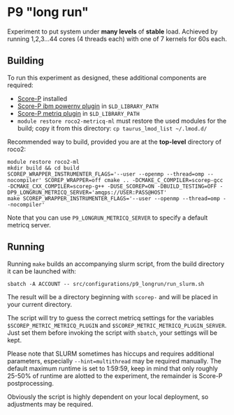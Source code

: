 # P9 "long run"
Experiment to put system under **many levels** of **stable** load.
Achieved by running 1,2,3...44 cores (4 threads each) with one of 7 kernels for 60s each.

## Building
To run this experiment as designed, these additional components are required:
- [Score-P](https://score-p.org/) installed
- [Score-P ibm powernv plugin](https://github.com/score-p/scorep_plugin_ibmpowernv) in `$LD_LIBRARY_PATH`
- [Score-P metriq plugin](https://github.com/score-p/scorep_plugin_metricq) in `$LD_LIBRARY_PATH`
- `module restore roco2-metricq-ml` must restore the used modules for the build; copy it from this directory: `cp taurus_lmod_list ~/.lmod.d/`

Recommended way to build, provided you are at the **top-level** directory of roco2:

```
module restore roco2-ml
mkdir build && cd build
SCOREP_WRAPPER_INSTRUMENTER_FLAGS='--user --openmp --thread=omp --nocompiler' SCOREP_WRAPPER=off cmake .. -DCMAKE_C_COMPILER=scorep-gcc -DCMAKE_CXX_COMPILER=scorep-g++ -DUSE_SCOREP=ON -DBUILD_TESTING=OFF -DP9_LONGRUN_METRICQ_SERVER='amqps://USER:PASS@HOST'
make SCOREP_WRAPPER_INSTRUMENTER_FLAGS='--user --openmp --thread=omp --nocompiler'
```

Note that you can use `P9_LONGRUN_METRICQ_SERVER` to specify a default metricq server.

## Running
Running `make` builds an accompanying slurm script, from the build directory it can be launched with:

```
sbatch -A ACCOUNT -- src/configurations/p9_longrun/run_slurm.sh
```

The result will be a directory beginning with `scorep-` and will be placed in your current directory.

The script will try to guess the correct metricq settings for the variables `$SCOREP_METRIC_METRICQ_PLUGIN` and `$SCOREP_METRIC_METRICQ_PLUGIN_SERVER`.
Just set them before invoking the script with `sbatch`, your settings will be kept.

Please note that SLURM sometimes has hiccups and requires additional parameters, especially `--hint=multithread` may be required manually.
The default maximum runtime is set to 1:59:59, keep in mind that only roughly 25-50% of runtime are alotted to the experiment, the remainder is Score-P postprocessing.

Obviously the script is highly dependent on your local deployment, so adjustments may be required.
